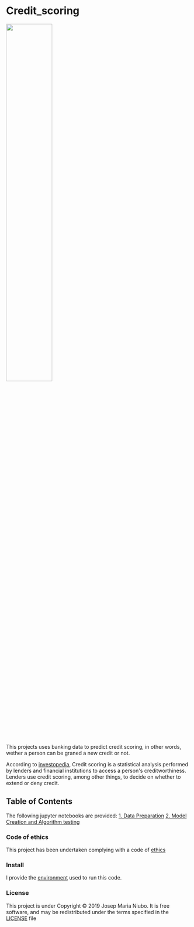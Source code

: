 # Credit_scoring
<img src='https://github.com/titoniubo/credit_scoring/blob/master/image.png' width=50% height=50% />

This projects uses banking data to predict credit scoring, in other words, wether a person can be graned a new credit or not. 

According to [investopedia](https://www.investopedia.com/terms/c/credit_scoring.asp), Credit scoring is a statistical analysis performed by lenders and financial institutions to access a person's creditworthiness. Lenders use credit scoring, among other things, to decide on whether to extend or deny credit.

## Table of Contents 
The following jupyter notebooks are provided:
[1. Data Preparation](https://github.com/titoniubo/credit_scoring/blob/master/1.Data%20Preparation.ipynb)
[2. Model Creation and Algorithm testing](https://github.com/titoniubo/credit_scoring/blob/master/2.Model%20Creation%20and%20Algorithm%20testing.ipynb)


### Code of ethics

This project has been undertaken complying with a code of [ethics](https://github.com/titoniubo/credit_scoring/blob/master/Code%20of%20ethics.txt) 

### Install
I provide the [environment](https://github.com/titoniubo/text_classification/blob/master/textpro.yml) used to run this code.

### License
This project is under Copyright © 2019 Josep Maria Niubo. It is free software, and may be redistributed under the terms specified in the [LICENSE](https://github.com/titoniubo/credit_scoring/blob/master/License.txt) file
